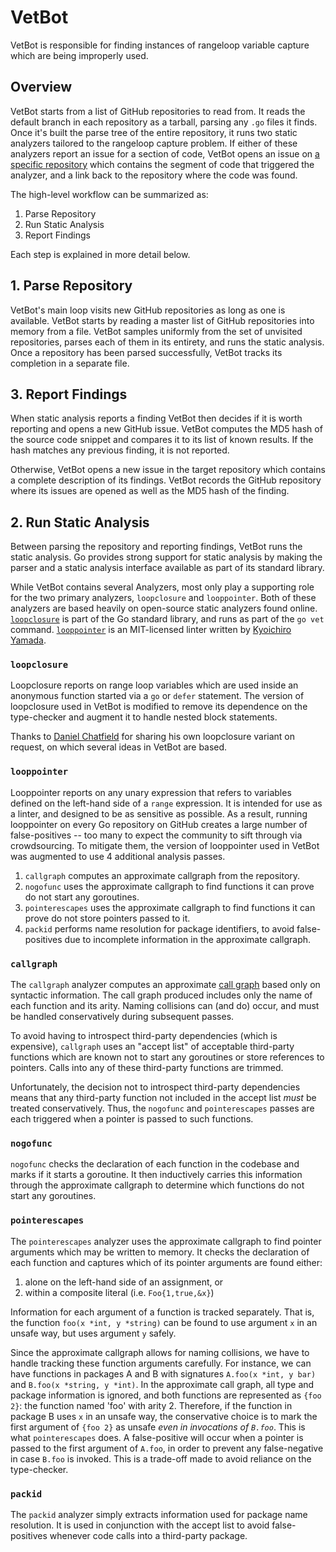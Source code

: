 # VetBot

VetBot is responsible for finding instances of rangeloop variable capture which are being improperly used.

## Overview

VetBot starts from a list of GitHub repositories to read from. It reads the default branch in each repository as a tarball, parsing any `.go` files it finds. Once it's built the parse tree of the entire repository, it runs two static analyzers tailored to the rangeloop capture problem. If either of these analyzers report an issue for a section of code, VetBot opens an issue on [a specific repository](https://github.com/github-vet/rangeloop-pointer-findings) which contains the segment of code that triggered the analyzer, and a link back to the repository where the code was found.

The high-level workflow can be summarized as:

1) Parse Repository
1) Run Static Analysis
1) Report Findings

Each step is explained in more detail below.

## 1. Parse Repository

VetBot's main loop visits new GitHub repositories as long as one is available.
VetBot starts by reading a master list of GitHub repositories into memory from a file. VetBot samples uniformly from the set of unvisited repositories, parses each of them in its entirety, and runs the static analysis. Once a repository has been parsed successfully, VetBot tracks its completion in a separate file.

## 3. Report Findings

When static analysis reports a finding VetBot then decides if it is worth reporting and opens a new GitHub issue. VetBot computes the MD5 hash of the source code snippet and compares it to its list of known results. If the hash matches any previous finding, it is not reported.

Otherwise, VetBot opens a new issue in the target repository which contains a complete description of its findings. VetBot records the GitHub repository where its issues are opened as well as the MD5 hash of the finding.

## 2. Run Static Analysis

Between parsing the repository and reporting findings, VetBot runs the static analysis. Go provides strong support for static analysis by making the parser and a static analysis interface available as part of its standard library.

While VetBot contains several Analyzers, most only play a supporting role for the two primary analyzers, `loopclosure` and `looppointer`. Both of these analyzers are based heavily on open-source static analyzers found online. [`loopclosure`](https://github.com/golang/tools/blob/master/go/analysis/passes/loopclosure/loopclosure.go) is part of the Go standard library, and runs as part of the `go vet` command. [`looppointer`](https://github.com/kyoh86/looppointer) is an MIT-licensed linter written by [Kyoichiro Yamada](https://github.com/kyoh86).

### `loopclosure`

Loopclosure reports on range loop variables which are used inside an anonymous function started via a `go` or `defer` statement.
The version of loopclosure used in VetBot is modified to remove its dependence on the type-checker and augment it to handle nested block statements.

Thanks to [Daniel Chatfield](https://www.danielchatfield.com/) for sharing his own loopclosure variant on request, on which several ideas in VetBot are based.

### `looppointer`

Looppointer reports on any unary expression that refers to variables defined on the left-hand side of a `range` expression. It is intended for use as a linter, and designed to be as sensitive as possible. As a result, running looppointer on every Go repository on GitHub creates a large number of false-positives -- too many to expect the community to sift through via crowdsourcing. To mitigate them, the version of looppointer used in VetBot was augmented to use 4 additional analysis passes.

1. `callgraph` computes an approximate callgraph from the repository.
1. `nogofunc` uses the approximate callgraph to find functions it can prove do not start any goroutines.
1. `pointerescapes` uses the approximate callgraph to find functions it can prove do not store pointers passed to it.
1. `packid` performs name resolution for package identifiers, to avoid false-positives due to incomplete information in the approximate callgraph.

### `callgraph`

The `callgraph` analyzer computes an approximate [call graph](https://en.wikipedia.org/wiki/Call_graph) based only on syntactic information. The call graph produced includes only the name of each function and its arity. Naming collisions can (and do) occur, and must be handled conservatively during subsequent passes.

To avoid having to introspect third-party dependencies (which is expensive), `callgraph` uses an "accept list" of acceptable third-party functions which are known not to start any goroutines or store references to pointers. Calls into any of these third-party functions are trimmed.

Unfortunately, the decision not to introspect third-party dependencies means that any third-party function not included in the accept list *must* be treated conservatively. Thus, the `nogofunc` and `pointerescapes` passes are each triggered when a pointer is passed to such functions.

### `nogofunc`

`nogofunc` checks the declaration of each function in the codebase and marks if it starts a goroutine. It then inductively carries this information through the approximate callgraph to determine which functions do not start any goroutines.

### `pointerescapes`

The `pointerescapes` analyzer uses the approximate callgraph to find pointer arguments which may be written to memory. It checks the declaration of each function and captures which of its pointer arguments are found either:
1. alone on the left-hand side of an assignment, or
2. within a composite literal (i.e. `Foo{1,true,&x}`)

Information for each argument of a function is tracked separately. That is, the function `foo(x *int, y *string)` can be found to use argument `x` in an unsafe way, but uses argument `y` safely.

Since the approximate callgraph allows for naming collisions, we have to handle tracking these function arguments carefully. For instance, we can have functions in packages A and B with signatures `A.foo(x *int, y bar)` and `B.foo(x *string, y *int)`. In the approximate call graph, all type and package information is ignored, and both functions are represented as `{foo 2}`: the function named 'foo' with arity 2. Therefore, if the function in package B uses `x` in an unsafe way, the conservative choice is to mark the first argument of `{foo 2}` as unsafe *even in invocations of `B.foo`*. This is what `pointerescapes` does. A false-positive will occur when a pointer is passed to the first argument of `A.foo`, in order to prevent any false-negative in case `B.foo` is invoked. This is a trade-off made to avoid reliance on the type-checker.

### `packid`

The `packid` analyzer simply extracts information used for package name resolution. It is used in conjunction with the accept list to avoid false-positives whenever code calls into a third-party package.
